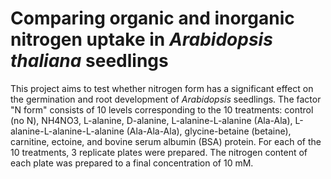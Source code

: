 # Comparing organic and inorganic nitrogen uptake in *Arabidopsis thaliana* seedlings

This project aims to test whether nitrogen form has a significant effect on the germination and root development of *Arabidopsis* seedlings. The factor "N form" consists of 10 levels corresponding to the 10 treatments: control (no N), NH4NO3, L-alanine, D-alanine, L-alanine-L-alanine (Ala-Ala), L-alanine-L-alanine-L-alanine (Ala-Ala-Ala), glycine-betaine (betaine), carnitine, ectoine, and bovine serum albumin (BSA) protein. For each of the 10 treatments, 3 replicate plates were prepared. The nitrogen content of each plate was prepared to a final concentration of 10 mM.

